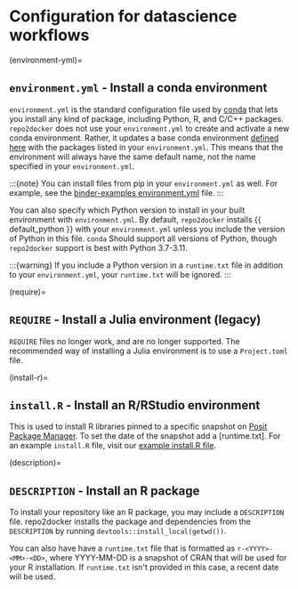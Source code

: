 # Configuration for datascience workflows


(environment-yml)=

## `environment.yml` - Install a conda environment

`environment.yml` is the standard configuration file used by [conda](https://conda.io)
that lets you install any kind of package,
including Python, R, and C/C++ packages.
`repo2docker` does not use your `environment.yml` to create and activate a new conda environment.
Rather, it updates a base conda environment [defined here](https://github.com/jupyterhub/repo2docker/blob/HEAD/repo2docker/buildpacks/conda/environment.yml) with the packages listed in your `environment.yml`.
This means that the environment will always have the same default name, not the name
specified in your `environment.yml`.

:::{note}
You can install files from pip in your `environment.yml` as well.
For example, see the [binder-examples environment.yml](https://github.com/binder-examples/python-conda_pip/blob/HEAD/environment.yml)
file.
:::

You can also specify which Python version to install in your built environment
with `environment.yml`. By default, `repo2docker` installs
{{ default_python }} with your `environment.yml` unless you include the version of
Python in this file. `conda` Should support all versions of Python,
though `repo2docker` support is best with Python 3.7-3.11.

:::{warning}
If you include a Python version in a `runtime.txt` file in addition to your
`environment.yml`, your `runtime.txt` will be ignored.
:::


(require)=

## `REQUIRE` - Install a Julia environment (legacy)

`REQUIRE` files no longer work, and are no longer supported.
The recommended way of installing a Julia environment is to use a `Project.toml` file.

(install-r)=

## `install.R` - Install an R/RStudio environment

This is used to install R libraries pinned to a specific snapshot on
[Posit Package Manager](https://packagemanager.posit.co/).
To set the date of the snapshot add a [runtime.txt].
For an example `install.R` file, visit our [example install.R file](https://github.com/binder-examples/r/blob/HEAD/install.R).



(description)=

## `DESCRIPTION` - Install an R package

To install your repository like an R package, you may include a
`DESCRIPTION` file. repo2docker installs the package and dependencies
from the `DESCRIPTION` by running `devtools::install_local(getwd())`.

You can also have have a `runtime.txt` file that is formatted as
`r-<YYYY>-<MM>-<DD>`, where YYYY-MM-DD is a snapshot of CRAN that will be used
for your R installation. If `runtime.txt` isn't provided in this case, a
recent date will be used.
